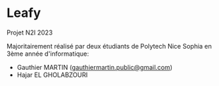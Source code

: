 # Leafy
Projet N2I 2023

Majoritairement réalisé par deux étudiants de Polytech Nice Sophia en 3ème année d'informatique:
* Gauthier MARTIN (gauthiermartin.public@gmail.com)
* Hajar EL GHOLABZOURI
